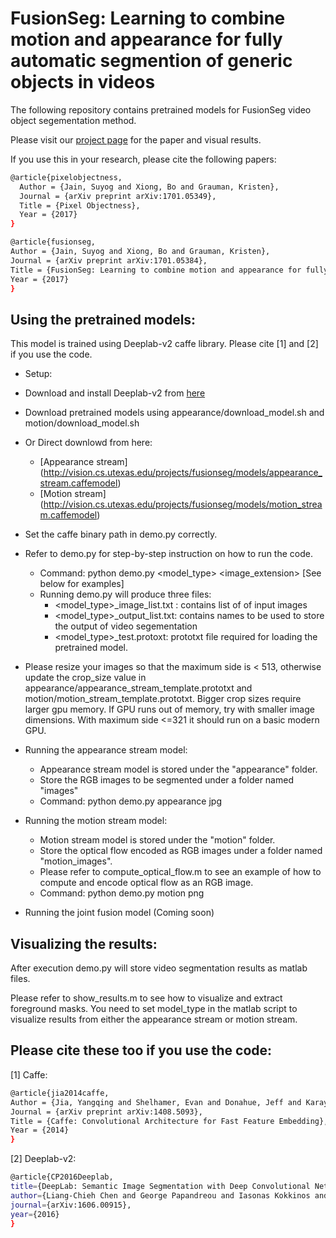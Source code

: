 # FusionSeg: Learning to combine motion and appearance for fully automatic segmention of generic objects in videos 

The following repository contains pretrained models for FusionSeg video object segementation method.

Please visit our [project page](http://vision.cs.utexas.edu/projects/fusionseg/) for the paper and visual results.

If you use this in your research, please cite the following papers:

```sh
@article{pixelobjectness,
  Author = {Jain, Suyog and Xiong, Bo and Grauman, Kristen},
  Journal = {arXiv preprint arXiv:1701.05349},
  Title = {Pixel Objectness},
  Year = {2017}
}
```

```sh
@article{fusionseg,
Author = {Jain, Suyog and Xiong, Bo and Grauman, Kristen},
Journal = {arXiv preprint arXiv:1701.05384},
Title = {FusionSeg: Learning to combine motion and appearance for fully automatic segmention of generic objects in videos},
Year = {2017}
}
```


## Using the pretrained models:

This model is trained using Deeplab-v2 caffe library. Please cite [1] and [2] if you use the code.

- Setup: 
 - Download and install Deeplab-v2 from [here](https://bitbucket.org/aquariusjay/deeplab-public-ver2)
 - Download pretrained models using appearance/download_model.sh and motion/download_model.sh
 - Or Direct downlowd from here:
   - [Appearance stream] (http://vision.cs.utexas.edu/projects/fusionseg/models/appearance_stream.caffemodel)
    - [Motion stream] (http://vision.cs.utexas.edu/projects/fusionseg/models/motion_stream.caffemodel)

- Set the caffe binary path in demo.py correctly.

- Refer to demo.py for step-by-step instruction on how to run the code.
  - Command: python demo.py \<model_type\> \<image_extension\> [See below for examples]  
  - Running demo.py will produce three files:
    - \<model_type\>_image_list.txt : contains list of of input images
    - \<model_type\>_output_list.txt: contains names to be used to store the output of video segementation
    - \<model_type\>_test.protoxt: prototxt file required for loading the pretrained model.

- Please resize your images so that the maximum side is < 513, otherwise update the crop_size value in appearance/appearance_stream_template.prototxt and motion/motion_stream_template.prototxt. Bigger crop sizes require larger gpu memory. If GPU runs out of memory, try with smaller image dimensions. With maximum side <=321 it should run on a basic modern GPU.

- Running the appearance stream model:
  - Appearance stream model is stored under the "appearance" folder.
  - Store the RGB images to be segmented under a folder named "images"
  - Command: python demo.py appearance jpg

- Running the motion stream model:
  - Motion stream model is stored under the "motion" folder.
  - Store the optical flow encoded as RGB images under a folder named "motion_images".
  - Please refer to compute_optical_flow.m to see an example of how to compute and encode optical flow as an RGB image.
  - Command: python demo.py motion png

- Running the joint fusion model (Coming soon)


## Visualizing the results:

After execution demo.py will store video segmentation results as matlab files.

Please refer to show_results.m to see how to visualize and extract foreground masks. You need to set model_type in the matlab script to visualize results from either the appearance stream or motion stream. 

## Please cite these too if you use the code:

[1] Caffe:

```sh
@article{jia2014caffe,
Author = {Jia, Yangqing and Shelhamer, Evan and Donahue, Jeff and Karayev, Sergey and Long, Jonathan and Girshick, Ross and Guadarrama, Sergio and Darrell, Trevor},
Journal = {arXiv preprint arXiv:1408.5093},
Title = {Caffe: Convolutional Architecture for Fast Feature Embedding},
Year = {2014}
}
```

[2] Deeplab-v2:

```sh
@article{CP2016Deeplab,
title={DeepLab: Semantic Image Segmentation with Deep Convolutional Nets, Atrous Convolution, and Fully Connected CRFs},
author={Liang-Chieh Chen and George Papandreou and Iasonas Kokkinos and Kevin Murphy and Alan L Yuille},
journal={arXiv:1606.00915},
year={2016}
}
```
